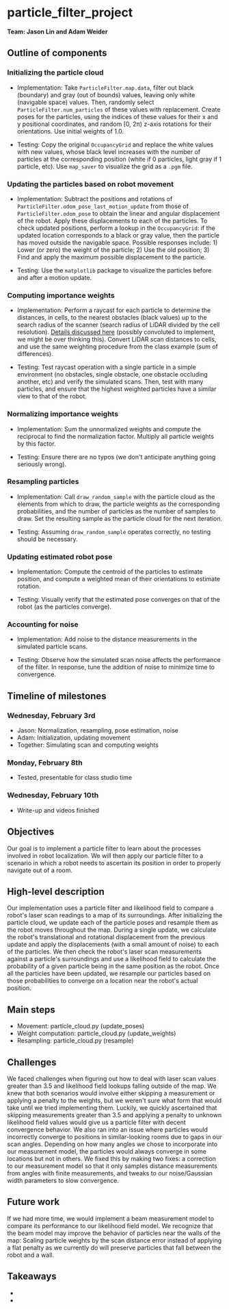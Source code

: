 # particle_filter_project

**Team: Jason Lin and Adam Weider**

## Outline of components

### Initializing the particle cloud

- Implementation: Take `ParticleFilter.map.data`, filter out black (boundary) and gray (out of bounds) values, leaving only white (navigable space) values. Then, randomly select `ParticleFilter.num_particles` of these values with replacement. Create poses for the particles, using the indices of these values for their x and y positional coordinates, and random [0, 2π) z-axis rotations for their orientations. Use initial weights of 1.0.

- Testing: Copy the original `OccupancyGrid` and replace the white values with new values, whose black level increases with the number of particles at the corresponding position (white if 0 particles, light gray if 1 particle, etc). Use `map_saver` to visualize the grid as a `.pgm` file.

### Updating the particles based on robot movement

- Implementation: Subtract the positions and rotations of `ParticleFilter.odom_pose_last_motion_update` from those of `ParticleFilter.odom_pose` to obtain the linear and angular displacement of the robot. Apply these displacements to each of the particles. To check updated positions, perform a lookup in the `OccupancyGrid`: if the updated location corresponds to a black or gray value, then the particle has moved outside the navigable space. Possible responses include: 1) Lower (or zero) the weight of the particle; 2) Use the old position; 3) Find and apply the maximum possible displacement to the particle.

- Testing: Use the `matplotlib` package to visualize the particles before and after a motion update.

### Computing importance weights

- Implementation: Perform a raycast for each particle to determine the distances, in cells, to the nearest obstacles (black values) up to the search radius of the scanner (search radius of LiDAR divided by the cell resolution). [Details discussed here](https://theshoemaker.de/2016/02/ray-casting-in-2d-grids/) (possibly convoluted to implement, we might be over thinking this). Convert LiDAR scan distances to cells, and use the same weighting procedure from the class example (sum of differences).

- Testing: Test raycast operation with a single particle in a simple environment (no obstacles, single obstacle, one obstacle occluding another, etc) and verify the simulated scans. Then, test with many particles, and ensure that the highest weighted particles have a similar view to that of the robot.

### Normalizing importance weights

- Implementation: Sum the unnormalized weights and compute the reciprocal to find the normalization factor. Multiply all particle weights by this factor.

- Testing: Ensure there are no typos (we don't anticipate anything going seriously wrong).

### Resampling particles

- Implementation: Call `draw_random_sample` with the particle cloud as the elements from which to draw, the particle weights as the corresponding probabilities, and the number of particles as the number of samples to draw. Set the resulting sample as the particle cloud for the next iteration.

- Testing: Assuming `draw_random_sample` operates correctly, no testing should be necessary.

### Updating estimated robot pose

- Implementation: Compute the centroid of the particles to estimate position, and compute a weighted mean of their orientations to estimate rotation.

- Testing: Visually verify that the estimated pose converges on that of the robot (as the particles converge).

### Accounting for noise

- Implementation: Add noise to the distance measurements in the simulated particle scans.

- Testing: Observe how the simulated scan noise affects the performance of the filter. In response, tune the addition of noise to minimize time to convergence.

## Timeline of milestones

### Wednesday, February 3rd
- Jason: Normalization, resampling, pose estimation, noise
- Adam: Initialization, updating movement
- Together: Simulating scan and computing weights

### Monday, February 8th
- Tested, presentable for class studio time

### Wednesday, February 10th
- Write-up and videos finished

## Objectives
Our goal is to implement a particle filter to learn about the processes involved in robot localization. We will then apply our particle filter to a scenario in which a robot needs to ascertain its position in order to properly navigate out of a room.

## High-level description
Our implementation uses a particle filter and likelihood field to compare a robot's laser scan readings to a map of its surroundings. After initializing the particle cloud, we update each of the particle poses and resample them as the robot moves throughout the map. During a single update, we calculate the robot's translational and rotational displacement from the previous update and apply the displacements (with a small amount of noise) to each of the particles. We then check the robot's laser scan measurements against a particle's surroundings and use a likelihood field to calculate the probability of a given particle being in the same position as the robot. Once all the particles have been updated, we resample our particles based on those probabilities to converge on a location near the robot's actual position.

## Main steps
- Movement: particle_cloud.py (update_poses)
- Weight computation: particle_cloud.py (update_weights)
- Resampling: particle_cloud.py (resample)

## Challenges
We faced challenges when figuring out how to deal with laser scan values greater than 3.5 and likelihood field lookups falling outside of the map. We knew that both scenarios would involve either skipping a measurement or applying a penalty to the weights, but we weren't sure what form that would take until we tried implementing them. Luckily, we quickly ascertained that skipping measurements greater than 3.5 and applying a penalty to unknown likelihood field values would give us a particle filter with decent convergence behavior.
We also ran into an issue where particles would incorrectly converge to positions in similar-looking rooms due to gaps in our scan angles. Depending on how many angles we chose to incorporate into our measurement model, the particles would always converge in some locations but not in others. We fixed this by making two fixes: a correction to our measurement model so that it only samples distance measurements from angles with finite measurements, and tweaks to our noise/Gaussian width parameters to slow convergence.

## Future work
If we had more time, we would implement a beam measurement model to compare its performance to our likelihood field model. We recognize that the beam model may improve the behavior of particles near the walls of the map: Scaling particle weights by the scan distance error instead of applying a flat penalty as we currently do will preserve particles that fall between the robot and a wall.

## Takeaways
- 
- 
